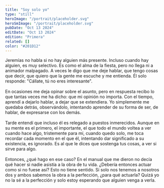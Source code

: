 ```yaml
---
title: "Soy solo yo"
type: "still"
heroImage: "/portrait/placeholder.svg"
heroSmImage: "/portrait/placeholder.svg"
pubDate: "Oct 13 2024"
editDate: "Oct 13 2024"
edition: "Primera"
related: []
color: "#201D12"
---
```


Jeremías no habla si no hay alguien más presente. Incluso cuando hay alguien, es muy selectivo. Es como el alma de la fiesta, pero no llega ni a animador malpagado. A veces le digo que me deje hablar, que tengo cosas que decir, que quiero que la gente me escuche y me entienda. Él solo responde: "Cállate, tú no eres interesante".
<br><br>
En ocasiones me deja opinar sobre el asunto, pero en respuesta recibo lo que tantas veces me ha dicho: que mi opinión no importa. Con el tiempo, aprendí a dejarlo hablar, a dejar que se extendiera. Yo simplemente me quedaba detrás, observándolo, intentando aprender de su forma de ser, de hablar, de expresarse con los demás.
<br><br>
Tarde entendí que incluso él es relegado a puestos inmerecidos. Aunque en su mente es el primero, el importante, el que todo el mundo voltea a ver cuando hace algo, tristemente para mí, cuando quedo solo, me toca recordar cada momento en el que él, intentando dar significado a su existencia, es ignorado. Es al que le dices que sostenga tus cosas, a ver si sirve para algo.
<br><br>
Entonces, ¿qué hago en ese caso? En el manual que me dieron no decía qué hacer si nadie asistía a la obra de tu vida. ¿Debería entonces actuar como si no fuese así? Esto no tiene sentido. Si solo nos tenemos a nosotros dos y ambos sabemos la obra a la perfección, ¿para qué actuarla? Quizá yo no la sé a la perfección y solo estoy esperando que alguien venga a verla.
